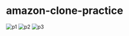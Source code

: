 # amazon-clone-practice
![p1](https://github.com/prakriti22/amazon-clone-practice/assets/91845165/a2ffc575-407c-4528-8a4a-b0a4dcbe808f)
![p2](https://github.com/prakriti22/amazon-clone-practice/assets/91845165/60c0a186-e1fd-4cb4-b782-05327c36dd7d)
![p3](https://github.com/prakriti22/amazon-clone-practice/assets/91845165/6d7d7143-b968-4967-bdb0-e9bb82b87ddd)
